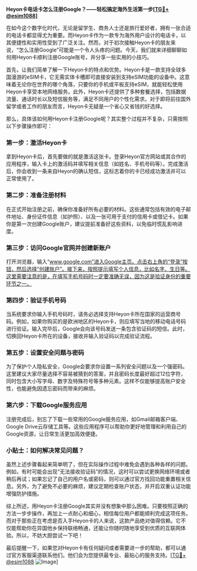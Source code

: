 **Heyon卡电话卡怎么注册Google？——轻松搞定海外生活第一步[[TG💪+ @esim1088](https://t.me/s/esim1088)]**

在如今这个数字化时代，无论是留学生、商务人士还是旅行爱好者，拥有一张合适的电话卡都显得尤为重要。而Heyon卡作为一款专为海外用户设计的电话卡，以其便捷性和实用性受到了广泛关注。然而，对于初次接触Heyon卡的朋友来说，“怎么注册Google”可能是一个令人头疼的问题。今天，我们就来详细聊聊如何用Heyon卡顺利注册Google账号，并分享一些实用的小技巧。

首先，让我们简单了解一下Heyon卡的特点和优势。Heyon卡是一款支持全球多国漫游的eSIM卡，它无需实体卡槽即可直接安装到支持eSIM功能的设备中。这意味着无论你在世界的哪个角落，只要你的手机或平板支持eSIM，就能轻松使用Heyon卡享受本地网络服务。此外，Heyon卡还提供了多种套餐选择，包括数据流量、通话时长以及短信服务等，满足不同用户的个性化需求。对于即将前往国外留学或者工作的朋友而言，Heyon卡无疑是一个省心又省钱的好选择。

那么，具体该如何用Heyon卡注册Google呢？其实整个过程并不复杂，只需按照以下步骤操作即可：

### 第一步：激活Heyon卡

拿到Heyon卡后，首先要做的就是激活这张卡。登录Heyon官方网站或其合作的应用程序，输入卡上的激活码并填写相关信息（如姓名、手机号码等）。完成激活后，你会收到一条来自Heyon的确认短信，这标志着你的卡已经成功激活并可以正常使用了。

### 第二步：准备注册材料

在正式开始注册之前，确保你准备好所有必要的材料。这些通常包括有效的电子邮件地址、身份证件信息（如护照）、以及一张可用于支付的信用卡或借记卡。如果你是第一次创建Google账户，建议提前准备好这些资料，以免临时慌乱影响进度。

### 第三步：访问Google官网并创建新账户

打开浏览器，输入“www.google.com”进入Google主页。点击右上角的“登录”按钮，然后选择“创建账户”。接下来，按照提示填写个人信息，比如名字、生日等。这里需要注意的是，在填写手机号码时一定要准确无误，因为这是验证身份的重要环节之一。

### 第四步：验证手机号码

当系统要求你输入手机号码时，请务必选择支持Heyon卡所在国家的运营商号码。例如，如果你购买的是欧洲地区的Heyon卡，则应填写当地的移动电话号码进行验证。输入完毕后，Google会向该号码发送一条包含验证码的短信。此时，切换回Heyon卡所在的设备，接收并输入验证码以完成验证流程。

### 第五步：设置安全问题与密码

为了保护个人隐私安全，Google会要求你设置一系列安全问题以及一个强密码。这里建议大家尽量选择不容易被猜到的答案，并且密码长度最好超过12位字符，同时包含大小写字母、数字及特殊符号等多种元素。这样不仅能够提高账户安全性，也能避免因遗忘密码而带来的麻烦。

### 第六步：下载Google服务应用

注册完成后，别忘了下载一些常用的Google服务应用，如Gmail邮箱客户端、Google Drive云存储工具等。这些应用程序可以帮助你更好地管理和利用自己的Google资源，让日常生活更加高效便捷。

### 小贴士：如何解决常见问题？

虽然上述步骤看起来简单明了，但在实际操作过程中难免会遇到各种各样的问题。例如，有时可能会出现“无法接收验证码”的情况，这时可以尝试更换网络环境或者稍后再试；如果忘记了自己的用户名或密码，则可以通过官方找回功能重置相关信息。另外，为了避免不必要的麻烦，建议定期检查账户状态，并开启双重认证功能增强防护措施。

综上所述，用Heyon卡注册Google其实并没有想象中那么困难。只要按照正确的方法一步步操作，再加上一点耐心和细心，相信每位用户都能顺利完成这项任务。而对于那些正在考虑是否入手Heyon卡的人来说，这款产品绝对值得信赖。它不仅能帮助你在异国他乡保持联络畅通，还能让你随时随地享受到优质的互联网体验。所以，不妨大胆尝试一下吧！

最后提醒一下，如果您对Heyon卡有任何疑问或者需要进一步的帮助，都可以通过官方客服渠道联系他们。他们会为您提供最专业、最贴心的服务支持。[[TG💪+ @esim1088](https://t.me/s/esim1088) ![Image](https://i.postimg.cc/4NQfJmqS/Snipaste-2025-05-13-00-14-12.png)]
